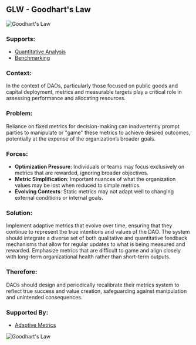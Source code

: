 ## GLW - Goodhart's Law

![Goodhart's Law](./output/illustrations/goodharts_law.png)

### Supports:

* [Quantitative Analysis](./quantitative_analysis.html)
* [Benchmarking](./benchmarking.html)

### Context:

In the context of DAOs, particularly those focused on public goods and capital deployment, metrics and measurable targets play a critical role in assessing performance and allocating resources.

### Problem:

Reliance on fixed metrics for decision-making can inadvertently prompt parties to manipulate or "game" these metrics to achieve desired outcomes, potentially at the expense of the organization’s broader goals.

### Forces:

- **Optimization Pressure**: Individuals or teams may focus exclusively on metrics that are rewarded, ignoring broader objectives.
- **Metric Simplification**: Important nuances of what the organization values may be lost when reduced to simple metrics.
- **Evolving Contexts**: Static metrics may not adapt well to changing external conditions or internal goals.

### Solution:

Implement adaptive metrics that evolve over time, ensuring that they continue to represent the true intentions and values of the DAO. The system should integrate a diverse set of both qualitative and quantitative feedback mechanisms that allow for regular updates to what is being measured and rewarded. Emphasize metrics that are difficult to game and align closely with long-term organizational health rather than short-term outputs.

### Therefore:

DAOs should design and periodically recalibrate their metrics system to reflect true success and value creation, safeguarding against manipulation and unintended consequences.

### Supported By:

* [Adaptive Metrics](./adaptive_metrics.html)

![Goodhart's Law](./output/goodhart's_law_specific_graph.png)